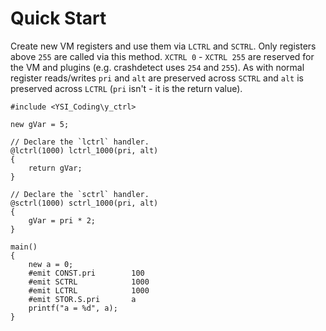 # Quick Start

Create new VM registers and use them via `LCTRL` and `SCTRL`.  Only registers above `255` are called
via this method.  `XCTRL 0` - `XCTRL 255` are reserved for the VM and plugins (e.g. crashdetect uses
`254` and `255`).  As with normal register reads/writes `pri` and `alt` are preserved across `SCTRL`
and `alt` is preserved across `LCTRL` (`pri` isn't - it is the return value).

```pawn
#include <YSI_Coding\y_ctrl>

new gVar = 5;

// Declare the `lctrl` handler.
@lctrl(1000) lctrl_1000(pri, alt)
{
	return gVar;
}

// Declare the `sctrl` handler.
@sctrl(1000) sctrl_1000(pri, alt)
{
	gVar = pri * 2;
}

main()
{
	new a = 0;
	#emit CONST.pri        100
	#emit SCTRL            1000
	#emit LCTRL            1000
	#emit STOR.S.pri       a
	printf("a = %d", a);
}
```

